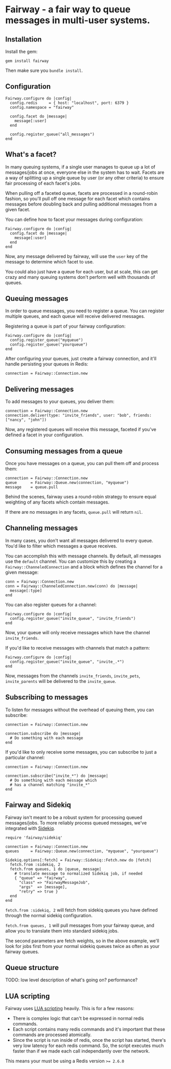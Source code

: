 # Fairway - a fair way to queue messages in multi-user systems.

## Installation

Install the gem:

    gem install fairway

Then make sure you `bundle install`.

## Configuration

    Fairway.configure do |config|
      config.redis     = { host: "localhost", port: 6379 }
      config.namespace = "fairway"
    
      config.facet do |message|
        message[:user]
      end

      config.register_queue("all_messages")
    end
    
## What's a facet?

In many queuing systems, if a single user manages to queue up a lot of messages/jobs at once,
everyone else in the system has to wait.  Facets are a way of splitting up a single queue by
user (or any other criteria) to ensure fair processing of each facet's jobs.

When pulling off a faceted queue, facets are processed in a round-robin fashion, so you'll pull
off one message for each facet which contains messages before doubling back and pulling
additional messages from a given facet.

You can define how to facet your messages during configuration:

    Fairway.configure do |config|
      config.facet do |message|
        message[:user]
      end
    end

Now, any message delivered by fairway, will use the `user` key of the message to determine
which facet to use.

You could also just have a queue for each user, but at scale, this can get crazy and many
queuing systems don't perform well with thousands of queues.

## Queuing messages

In order to queue messages, you need to register a queue. You can register multiple queues,
and each queue will receive delivered messages.

Registering a queue is part of your fairway configuration:

    Fairway.configure do |config|
      config.register_queue("myqueue")
      config.register_queue("yourqueue")
    end

After configuring your queues, just create a fairway connection,
and it'll handle persisting your queues in Redis:

    connection = Fairway::Connection.new

## Delivering messages

To add messages to your queues, you deliver them:

    connection = Fairway::Connection.new
    connection.deliver(type: "invite_friends", user: "bob", friends: ["nancy", "john"])

Now, any registered queues will receive this message, faceted if you've defined
a facet in your configuration.

## Consuming messages from a queue

Once you have messages on a queue, you can pull them off and process them:

    connection = Fairway::Connection.new
    queue      = Fairway::Queue.new(connection, "myqueue")
    message    = queue.pull

Behind the scenes, fairway uses a round-robin strategy to ensure equal weighting of
any facets which contain messages.

If there are no messages in any facets, `queue.pull` will return `nil`.

## Channeling messages

In many cases, you don't want all messages delivered to every queue. You'd like
to filter which messages a queue receives.

You can accomplish this with message channels. By default, all messages use the `default`
channel. You can customize this by creating a `Fairway::ChanneledConnection` and
a block which defines the channel for a given message:

    conn = Fairway::Connection.new
    conn = Fairway::ChanneledConnection.new(conn) do |message|
      message[:type]
    end

You can also register queues for a channel:

    Fairway.configure do |config|
      config.register_queue("invite_queue", "invite_friends")
    end
    
Now, your queue will only receive messages which have the channel `invite_friends`.

If you'd like to receive messages with channels that match a pattern:

    Fairway.configure do |config|
      config.register_queue("invite_queue", "invite_.*")
    end

Now, messages from the channels `invite_friends`, `invite_pets`, `invite_parents` will
be delivered to the `invite_queue`.

## Subscribing to messages

To listen for messages without the overhead of queuing them, you can subscribe:

    connection = Fairway::Connection.new

    connection.subscribe do |message|
      # Do something with each message
    end

If you'd like to only receive some messages, you can subscribe to just a particular channel:

    connection = Fairway::Connection.new

    connection.subscribe("invite_*") do |message|
      # Do something with each message which
      # has a channel matching "invite_*"
    end

## Fairway and Sidekiq

Fairway isn't meant to be a robust system for processing queued messages/jobs. To more reliably
process queued messages, we've integrated with [Sidekiq](http://sidekiq.org/).

    require 'fairway/sidekiq'

    connection = Fairway::Connection.new
    queues     = Fairway::Queue.new(connection, "myqueue", "yourqueue")

    Sidekiq.options[:fetch] = Fairway::Sidekiq::Fetch.new do |fetch|
      fetch.from :sidekiq, 2
      fetch.from queues, 1 do |queue, message|
        # translate message to normalized Sidekiq job, if needed
        { "queue" => "fairway",
          "class" => "FairwayMessageJob",
          "args"  => [message],
          "retry" => true }
      end
    end

`fetch.from :sidekiq, 2` will fetch from sidekiq queues you have defined through the
normal sidekiq configuration.

`fetch.from queues, 1` will pull messages from your fairway queue, and allow you to translate
them into standard sidekiq jobs.

The second parameters are fetch weights, so in the above example, we'll look for jobs first from
your normal sidekiq queues twice as often as your fairway queues.

## Queue structure

TODO: low level description of what's going on? performance?

## LUA scripting

Fairway uses [LUA scripting](http://redis.io/commands/eval) heavily. This is for a few reasons:

* There is complex logic that can't be expressed in normal redis commands.
* Each script contains many redis commands and it's important that these
commands are processed atomically.
* Since the script is run inside of redis, once the script has started,
there's very low latency for each redis command.  So, the script executes
much faster than if we made each call independantly over the network.

This means your must be using a Redis version `>= 2.6.0`

